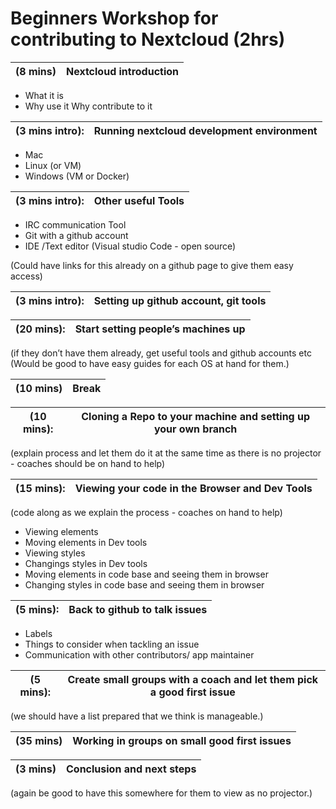 # Beginners Workshop for contributing to Nextcloud (2hrs)


| (8 mins)  | Nextcloud introduction |
| ------------- |:-------------:|

* What it is
* Why use it
 Why contribute to it

| (3 mins intro):  | Running nextcloud development environment |
| ------------- |:-------------:|
* Mac
* Linux (or VM)
* Windows (VM or Docker)

|(3 mins  intro):	|	Other useful Tools|
| ------------- |:-------------:|
* IRC communication Tool
* Git with a github account
* IDE /Text editor (Visual studio Code - open source)

(Could have links for this already on a github page to give them easy access)

|(3 mins  intro):	|	Setting up github account, git tools|
| ------------- |:-------------:|

| (20 mins): 	|	Start setting people’s machines up |
| ------------- |:-------------:|
 (if they don’t have them already, get useful tools and github accounts etc (Would be good to have easy guides for each OS at hand for them.)
 
| (10 mins) 	|	Break |
| ------------- |:-------------:|

| (10 mins): 	|	Cloning a Repo to your machine and setting up your own branch |
| ------------- |:-------------:|
(explain process and let them do it at the same time as there is no projector - coaches should be on hand to help)

(15 mins): 	|	Viewing your code in the Browser and Dev Tools |
| ------------- |:-------------:|
(code along as we explain the process - coaches on hand to help)
* Viewing elements
* Moving elements in Dev tools
* Viewing styles
* Changings styles in Dev tools
* Moving elements in code base and seeing them in browser
* Changing styles in code base and seeing them in browser

| (5 mins): 	|	Back to github to talk issues |
| ------------- |:-------------:|

* Labels
* Things to consider when tackling an issue
* Communication with other contributors/ app maintainer

| (5 mins):	|	Create small groups with a coach and let them pick a good first issue |
| ------------- |:-------------:|

(we should have a list prepared that we think is manageable.)

|(35 mins)	|	Working in groups on small good first issues	|
| ------------- |:-------------:|


|(3 mins)	|	Conclusion and next steps |
| ------------- |:-------------:|
(again be good to have this somewhere for them to view as no projector.)